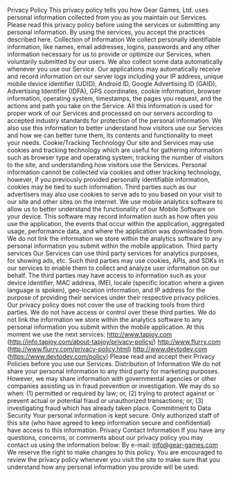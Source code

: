 Privacy Policy
This privacy policy tells you how Gear Games, Ltd. uses personal information collected from you as you maintain our Services. Please read this privacy policy before using the services or submitting any personal information. By using the services, you accept the practices described here.
Collection of Information
We collect personally identifiable information, like names, email addresses, logins, passwords and any other information necessary for us to provide or optimize our Services, when voluntarily submitted by our users. We also collect some data automatically whenever you use our Service. Our applications may automatically receive and record information on our server logs including your IP address, unique mobile device identifier (UDID), Android ID, Google Advertising ID (GAID), Advertising Identifier (IDFA), GPS coordinates, cookie information, browser information, operating system, timestamps, the pages you request, and the actions and path you take on the Service. All this information is used for proper work of our Services and processed on our servers according to accepted industry standards for protection of the personal information. We also use this information to better understand how visitors use our Services and how we can better tune them, its contents and functionality to meet your needs.
Cookie/Tracking Technology
Our site and Services may use cookies and tracking technology which are useful for gathering information such as browser type and operating system, tracking the number of visitors to the site, and understanding how visitors use the Services. Personal information cannot be collected via cookies and other tracking technology, however, if you previously provided personally identifiable information, cookies may be tied to such information. Third parties such as our advertisers may also use cookies to serve ads to you based on your visit to our site and other sites on the internet.
We use mobile analytics software to allow us to better understand the functionality of our Mobile Software on your device. This software may record information such as how often you use the application, the events that occur within the application, aggregated usage, performance data, and where the application was downloaded from. We do not link the information we store within the analytics software to any personal information you submit within the mobile application.
Third party services
Our Services can use third party services for analytics purposes, for showing ads, etc. Such third parties may use cookies, APIs, and SDKs in our services to enable them to collect and analyze user information on our behalf. The third parties may have access to information such as your device identifier, MAC address, IMEI, locale (specific location where a given language is spoken), geo-location information, and IP address for the purpose of providing their services under their respective privacy policies. Our privacy policy does not cover the use of tracking tools from third parties. We do not have access or control over these third parties. We do not link the information we store within the analytics software to any personal information you submit within the mobile application. At this moment we use the next services:
http://www.tapjoy.com (http://info.tapjoy.com/about-tapjoy/privacy-policy/)
http://www.flurry.com (http://www.flurry.com/privacy-policy.html)
http://www.devtodev.com (https://www.devtodev.com/policy)
Please read and accept their Privacy Policies before you use our Services.
Distribution of Information
We do not share your personal information to any third party for marketing purposes. However, we may share information with governmental agencies or other companies assisting us in fraud prevention or investigation. We may do so when: (1) permitted or required by law; or, (2) trying to protect against or prevent actual or potential fraud or unauthorized transactions; or, (3) investigating fraud which has already taken place.
Commitment to Data Security
Your personal information is kept secure. Only authorized staff of this site (who have agreed to keep information secure and confidential) have access to this information.
Privacy Contact Information
If you have any questions, concerns, or comments about our privacy policy you may contact us using the information below:
By e-mail: info@gear-games.com
We reserve the right to make changes to this policy. You are encouraged to review the privacy policy whenever you visit the site to make sure that you understand how any personal information you provide will be used.